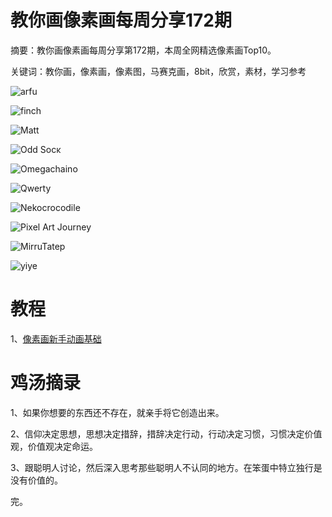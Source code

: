 # 教你画像素画每周分享172期

摘要：教你画像素画每周分享第172期，本周全网精选像素画Top10。

关键词：教你画，像素画，像素图，马赛克画，8bit，欣赏，素材，学习参考

![arfu](https://tva1.sinaimg.cn/large/e6c9d24ely1gzpxaurd4dj20u00u075k.jpg)

![finch](https://tva1.sinaimg.cn/large/e6c9d24ely1gzpxavp5lfj212i0u0jtx.jpg)

![Matt](https://tva1.sinaimg.cn/large/e6c9d24ely1gzpxax3bysj20so0xcdiv.jpg)

![Odd Socκ](https://tva1.sinaimg.cn/large/e6c9d24ely1gzpxau98g9j20sg0sgglt.jpg)

![Omegachaino](https://tva1.sinaimg.cn/large/e6c9d24ely1gzpxaw5adoj20rs0rsjub.jpg)

![Qwerty](https://tva1.sinaimg.cn/large/e6c9d24ely1gzpxawlknfj20hc0ogdgi.jpg)

![Nekocrocodile](https://tva1.sinaimg.cn/large/e6c9d24ely1gzpxav9izuj20qr0o3wl2.jpg)

![Pixel Art Journey](https://tva1.sinaimg.cn/large/e6c9d24ely1gzpxaxirs2j20iw0qojsf.jpg)

![MirruTatep](https://tva1.sinaimg.cn/large/e6c9d24ely1gzpxay30emj20bo0bot9s.jpg)

![yiye](https://tva1.sinaimg.cn/large/e6c9d24ely1gzpxatq8lxj20xc0lojt4.jpg)



# 教程

1、[像素画新手动画基础](https://mp.weixin.qq.com/s/jvC0LxpCKyvx7k2FdVcyjQ)

# 鸡汤摘录

1、如果你想要的东西还不存在，就亲手将它创造出来。

2、信仰决定思想，思想决定措辞，措辞决定行动，行动决定习惯，习惯决定价值观，价值观决定命运。

3、跟聪明人讨论，然后深入思考那些聪明人不认同的地方。在笨蛋中特立独行是没有价值的。

完。